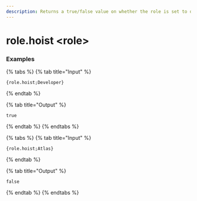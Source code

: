 ```yaml
---
description: Returns a true/false value on whether the role is set to display members separately from online members.
---
```


# role.hoist &lt;role>

### Examples

{% tabs %}
{% tab title="Input" %}

```text
{role.hoist;Developer}
```

{% endtab %}

{% tab title="Output" %}

```text
true
```

{% endtab %}
{% endtabs %}

{% tabs %}
{% tab title="Input" %}

```text
{role.hoist;Atlas}
```

{% endtab %}

{% tab title="Output" %}

```text
false
```

{% endtab %}
{% endtabs %}
